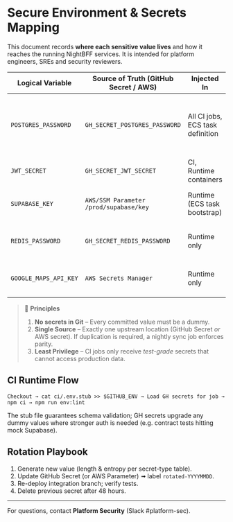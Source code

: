 # Secure Environment & Secrets Mapping

This document records **where each sensitive value lives** and how it reaches the running NightBFF services.  It is intended for platform engineers, SREs and security reviewers.

| Logical Variable | Source of Truth (GitHub Secret / AWS) | Injected In | Notes |
|------------------|----------------------------------------|-------------|-------|
| `POSTGRES_PASSWORD` | `GH_SECRET_POSTGRES_PASSWORD` | All CI jobs, ECS task definition | Rotated quarterly via GitHub Actions secret-rotation workflow. |
| `JWT_SECRET` | `GH_SECRET_JWT_SECRET` | CI, Runtime containers | 32-byte base64 string. |
| `SUPABASE_KEY` | `AWS/SSM Parameter /prod/supabase/key` | Runtime (ECS task bootstrap) | Never exposed in CI; stub value in `ci/.env.stub`. |
| `REDIS_PASSWORD` | `GH_SECRET_REDIS_PASSWORD` | Runtime only | Redis is not exposed publicly; still authenticated. |
| `GOOGLE_MAPS_API_KEY` | `AWS Secrets Manager` | Runtime only | Provided to services that require geocoding. |

> 📜 **Principles**
> 1. **No secrets in Git** – Every committed value must be a dummy.
> 2. **Single Source** – Exactly one upstream location (GitHub Secret _or_ AWS secret).  If duplication is required, a nightly sync job enforces parity.
> 3. **Least Privilege** – CI jobs only receive _test-grade_ secrets that cannot access production data.

## CI Runtime Flow
```
Checkout → cat ci/.env.stub >> $GITHUB_ENV → Load GH secrets for job → npm ci → npm run env:lint
```

The stub file guarantees schema validation; GH secrets upgrade any dummy values where stronger auth is needed (e.g. contract tests hitting mock Supabase).

## Rotation Playbook
1. Generate new value (length & entropy per secret-type table).
2. Update GitHub Secret (or AWS Parameter) ➟ label `rotated-YYYYMMDD`.
3. Re-deploy integration branch; verify tests.
4. Delete previous secret after 48 hours.

---
For questions, contact **Platform Security** (Slack #platform-sec). 
